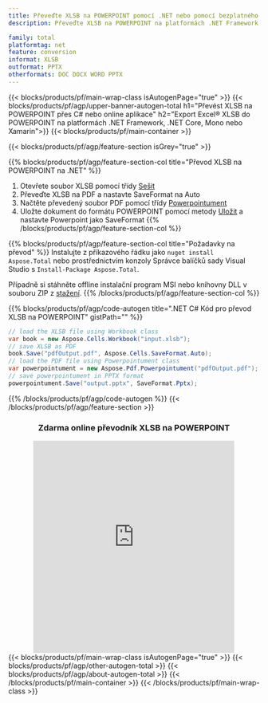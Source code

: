 ```yaml
---
title: Převeďte XLSB na POWERPOINT pomocí .NET nebo pomocí bezplatného online převodníku
description: Převeďte XLSB na POWERPOINT na platformách .NET Framework, .NET Core, Mono nebo Xamarin nebo online. Před integrací kódu rychle otestujte bezplatný online převodník CSV na DOC.

family: total
platformtag: net
feature: conversion
informat: XLSB
outformat: PPTX
otherformats: DOC DOCX WORD PPTX
---
```


{{< blocks/products/pf/main-wrap-class isAutogenPage="true" >}}
{{< blocks/products/pf/agp/upper-banner-autogen-total h1="Převést XLSB na POWERPOINT přes C# nebo online aplikace" h2="Export Excel&reg; XLSB do POWERPOINT na platformách .NET Framework, .NET Core, Mono nebo Xamarin">}}
{{< blocks/products/pf/main-container >}}

{{< blocks/products/pf/agp/feature-section isGrey="true" >}}

{{% blocks/products/pf/agp/feature-section-col title="Převod XLSB na POWERPOINT na .NET" %}}
1. Otevřete soubor XLSB pomocí třídy [Sešit](https://apireference.aspose.com/cells/net/aspose.cells/workbook)
2. Převeďte XLSB na PDF a nastavte SaveFormat na Auto
3. Načtěte převedený soubor PDF pomocí třídy [Powerpointument](https://apireference.aspose.com/pdf/net/aspose.pdf/powerpointument)
4. Uložte dokument do formátu POWERPOINT pomocí metody [Uložit](https://apireference.aspose.com/pdf/net/aspose.pdf.powerpointument/save/methods/5) a nastavte Powerpoint jako SaveFormat
{{% /blocks/products/pf/agp/feature-section-col %}}

{{% blocks/products/pf/agp/feature-section-col title="Požadavky na převod" %}}
Instalujte z příkazového řádku jako ```nuget install Aspose.Total``` nebo prostřednictvím konzoly Správce balíčků sady Visual Studio s ```Install-Package Aspose.Total```.

Případně si stáhněte offline instalační program MSI nebo knihovny DLL v souboru ZIP z [stažení](https://releases.aspose.com/total/net).
{{% /blocks/products/pf/agp/feature-section-col %}}

{{% blocks/products/pf/agp/code-autogen title=".NET C# Kód pro převod XLSB na POWERPOINT" gistPath="" %}}
```cs
// load the XLSB file using Workbook class
var book = new Aspose.Cells.Workbook("input.xlsb");
// save XLSB as PDF
book.Save("pdfOutput.pdf", Aspose.Cells.SaveFormat.Auto); 
// load the PDF file using Powerpointument class
var powerpointument = new Aspose.Pdf.Powerpointument("pdfOutput.pdf");
// save powerpointument in PPTX format
powerpointument.Save("output.pptx", SaveFormat.Pptx); 
```
{{% /blocks/products/pf/agp/code-autogen %}}
{{< /blocks/products/pf/agp/feature-section >}}

<div class="container-fluid agp-content bg-white aboutfile box-1 vh100 section nopbtm">
<div class=container>
<div class=row>
<div class="demobox tc col-md-12 padding-0" align="center">

<h3>Zdarma online převodník XLSB na POWERPOINT</h3>

<iframe style="border: none; height: 426px;" scrolling="no" src="https://total-conversion-app-65z5r2lp.qa.k8s.dynabic.com/?to=pptx&from=xlsb" id="child-iframe" width="80%"></iframe>

</div></div>
</div></div>
{{< blocks/products/pf/main-wrap-class isAutogenPage="true" >}}
{{< blocks/products/pf/agp/other-autogen-total >}}
{{< blocks/products/pf/agp/about-autogen-total >}}
{{< /blocks/products/pf/main-container >}}
{{< /blocks/products/pf/main-wrap-class >}}